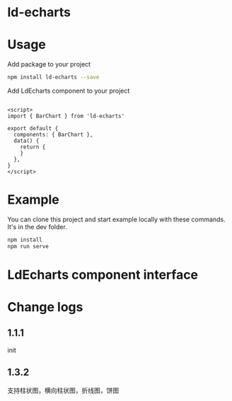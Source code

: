 
# ld-echarts

# Usage

Add package to your project

```bash
npm install ld-echarts --save
```

Add LdEcharts component to your project

```vue

<script>
import { BarChart } from 'ld-echarts'

export default {
  components: { BarChart },
  data() {
    return {
    }
  },
}
</script>
```

# Example

You can clone this project and start example locally with these commands. It's in the dev folder.

```bash
npm install
npm run serve
```

# LdEcharts component interface


# Change logs

## 1.1.1
init

## 1.3.2
支持柱状图，横向柱状图，折线图，饼图

